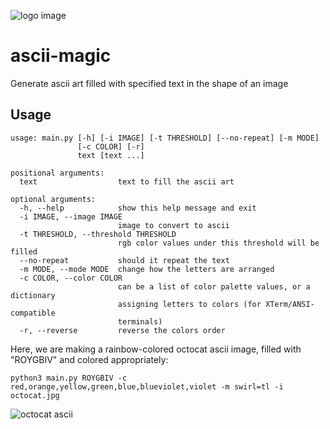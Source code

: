 ![logo image](https://github.com/puffyboa/ascii-magic/raw/master/screenshots/ascii-magic-ascii.png)


# ascii-magic
Generate ascii art filled with specified text in the shape of an image

## Usage
```
usage: main.py [-h] [-i IMAGE] [-t THRESHOLD] [--no-repeat] [-m MODE]
               [-c COLOR] [-r]
               text [text ...]

positional arguments:
  text                  text to fill the ascii art

optional arguments:
  -h, --help            show this help message and exit
  -i IMAGE, --image IMAGE
                        image to convert to ascii
  -t THRESHOLD, --threshold THRESHOLD
                        rgb color values under this threshold will be filled
  --no-repeat           should it repeat the text
  -m MODE, --mode MODE  change how the letters are arranged
  -c COLOR, --color COLOR
                        can be a list of color palette values, or a dictionary
                        assigning letters to colors (for XTerm/ANSI-compatible
                        terminals)
  -r, --reverse         reverse the colors order
```
Here, we are making a rainbow-colored octocat ascii image, filled with "ROYGBIV" and colored appropriately:
```
python3 main.py ROYGBIV -c red,orange,yellow,green,blue,blueviolet,violet -m swirl=tl -i octocat.jpg
```
![octocat ascii](https://github.com/puffyboa/ascii-magic/raw/master/screenshots/octo-ascii.png)

